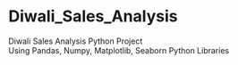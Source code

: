 # Diwali_Sales_Analysis
Diwali Sales Analysis Python Project
<br/>
Using Pandas, Numpy, Matplotlib, Seaborn Python Libraries
